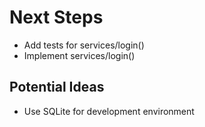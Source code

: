 # Next Steps
* Add tests for services/login()
* Implement services/login()

## Potential Ideas
* Use SQLite for development environment